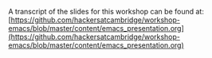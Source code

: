 A transcript of the slides for this workshop can be found at: [https://github.com/hackersatcambridge/workshop-emacs/blob/master/content/emacs_presentation.org](https://github.com/hackersatcambridge/workshop-emacs/blob/master/content/emacs_presentation.org)
